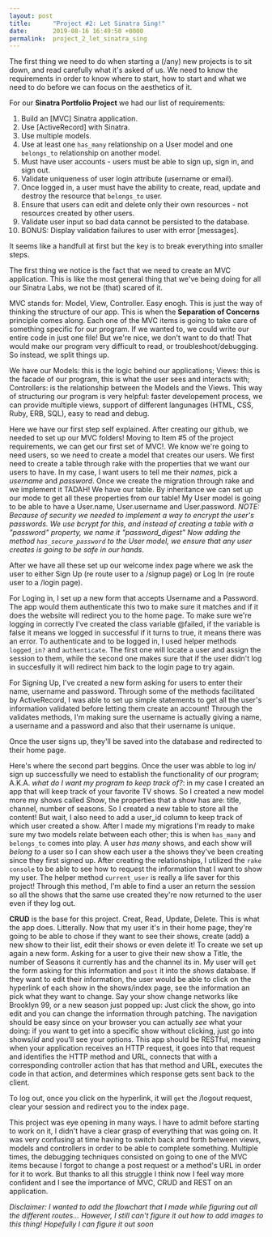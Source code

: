 ```yaml
---
layout: post
title:      "Project #2: Let Sinatra Sing!"
date:       2019-08-16 16:49:50 +0000
permalink:  project_2_let_sinatra_sing
---
```



The first thing we need to do when starting a (/any) new projects is to sit down, and read carefully what it's asked of us. We need to know the requirements in order to know where to start, how to start and what we need to do before we can focus on the aesthetics of it. 

For our **Sinatra Portfolio Project** we had our list of requirements:

1. Build an [MVC] Sinatra application.
2. Use [ActiveRecord] with Sinatra.
3. Use multiple models.
4. Use at least one `has_many` relationship on a User model and one `belongs_to` relationship on another model.
5. Must have user accounts - users must be able to sign up, sign in, and sign out.
6. Validate uniqueness of user login attribute (username or email).
7. Once logged in, a user must have the ability to create, read, update and destroy the resource that `belongs_to` user.
8. Ensure that users can edit and delete only their own resources - not resources created by other users.
9. Validate user input so bad data cannot be persisted to the database.
10. BONUS: Display validation failures to user with error [messages]. 

It seems like a handfull at first but the key is to break everything into smaller steps. 

The first thing we notice is the fact that we need to create an MVC application. This is like the most general thing that we've being doing for all our Sinatra Labs, we not be (that) scared of it. 

MVC stands for: Model, View, Controller. Easy enogh. This is just the way of thinking the structure of our app. This is when the **Separation of Concerns** principle comes along. Each one of the MVC items is going to take care of something specific for our program. If we wanted to, we could write our entire code in just one file! But we're nice, we don't want to do that! That would make our program very difficult to read, or troubleshoot/debugging. So instead, we split things up. 

We have our Models: this is the logic behind our applications; Views: this is the facade of our program, this is what the user sees and interacts with; Controllers: is the relationship between the Models and the Views. This way of structuring our program is very helpful: faster developement process, we can provide multiple views, support of different langunages (HTML, CSS, Ruby, ERB, SQL), easy to read and debug. 

Here we have our first step self explained. After creating our github, we needed to set up our MVC folders! Moving to Item #5 of the project requirements, we can get our first set of MVC!. We know we're going to need users, so we need to create a model that creates our users. We first need to create a table through rake with the properties that we want our users to have. In my case, I want users to tell me their *names*, pick a *username* and *password*. Once we create the migration through rake and we implement it TADAH! We have our table. By inheritance we can set up our mode to get all these properties from our table! My User model is going to be able to have a User.name, User.username and User.password. *NOTE: Because of security we needed to implement a way to encrypt the user's passwords. We use bcrypt for this, and instead of creating  a table with a "password" property, we name it "password_digest" Now adding the method `has_secure_password` to the User model, we ensure that any user creates is going to be safe in our hands.*

After we have all these set up our welcome index page where we ask the user to either Sign Up (re route user to a /signup page) or Log In (re route user to a /login page).

For Loging in, I set up a new form that accepts Username and a Password. The app would them authenticate this two to make sure it matches and if it does the website will redirect you to the home page. To make sure we're logging in correctly I've created the class variable @failed, if the variable is false it means we logged in successful if it turns to true, it means there was an error. 
To authenticate and to be logged in, I used helper methods `logged_in?` and `authenticate`. The first one will locate a user and assign the session to them, while the second one makes sure that if the user didn't log in succesfully it will redirect him back to the login page to try again. 

For Signing Up, I've created a new form asking for users to enter their name, username and password. Through some of the methods facilitated by ActiveRecord, I was able to set up simple statements to get all the user's information validated before letting them create an account! Through the validates methods, I'm making sure the username is actually giving a name, a username and a password and also that their username is unique. 

Once the user signs up, they'll be saved into the database and redirected to their home page. 

Here's where the second part beggins. Once the user was abble to log in/ sign up successfully we need to establish the functionality of our program; A.K.A. *what do I want my program to keep track of?*: in my case I created an app that will keep track of your favorite TV shows. So I created a new model more my shows called *Show*, the properties that a show has are: title, channel, number of seasons. So I created a new table to store all the content! But wait, I also need to add a user_id column to keep track of which user created a show. After I made my migrations I'm ready to make sure my two models relate between each other; this is when `has_many` and `belongs_to` comes into play. A user *has many* shows, and each show will *belong to* a user so I can show each user a the shows they've been creating since they first signed up. After creating the relationships, I utilized the `rake console` to be able to see how to request the information that I want to show my user. The helper method `current_user` is really a life saver for this project! Through this method, I'm able to find a user an return the session so all the shows that the same use created they're now returned to the user even if they log out. 

**CRUD** is the base for this project. Creat, Read, Update, Delete. This is what the app does. Litterally. Now that my user it's in their home page, they're going to be able to chose if they want to see their shows, create (add) a new show to their list, edit their shows or even delete it! To create we set up again a new form. Asking for a user to give their new show a Title, the number of Seasons it currently has and the channel its in. My user will `get` the form asking for this information and `post` it into the *shows* database. If they want to edit their information, the user would be able to click on the hyperlink of each show in the shows/index page, see the information an pick what they want to change. Say your show change networks like Brooklyn 99, or a new season just popped up: Just click the show, go into edit and you can change the information through patching. The navigation should be easy since on your browser you can actually *see* what your doing: if you want to get into a specific show without clicking, just go into shows/*id* and you'll see your options. This app should be RESTful, meaning when your application receives an HTTP request, it goes into that request and identifies the HTTP method and URL, connects that with a corresponding controller action that has that method and URL, executes the code in that action, and determines which response gets sent back to the client. 

To log out,  once you click on the hyperlink, it will `get` the /logout request, clear your session and redirect you to the index page. 

This project was eye opening in many ways. I have to admit before starting to work on it, I didn't have a clear grasp of everything that was going on. It was very confusing at time having to switch back and forth between views, models and controllers in order to be able to complete something. Multiple times, the debugging techniques consisted on going to one of the MVC items because I forgot to change a post request or a method's URL in order for it to work. But thanks to all this struggle I think now I feel way more confident and I see the importance of MVC, CRUD and REST on an application. 

*Disclaimer: I wanted to add the flowchart that I made while figuring out all the different routes... However, I still can't figure it out how to add images to this thing! Hopefully I can figure it out soon* 









